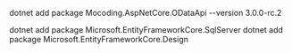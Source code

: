 <!-- To add odata api connection -->
dotnet add package Mocoding.AspNetCore.ODataApi --version 3.0.0-rc.2

<!-- To add database connection -->
dotnet add package Microsoft.EntityFrameworkCore.SqlServer
dotnet add package Microsoft.EntityFrameworkCore.Design
